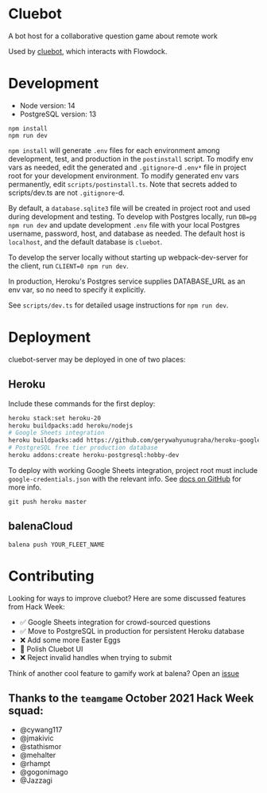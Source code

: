 # Cluebot
A bot host for a collaborative question game about remote work

Used by [cluebot](https://github.com/balena-io-playground/cluebot), which interacts with Flowdock.

# Development

- Node version: 14
- PostgreSQL version: 13

```
npm install
npm run dev
```

`npm install` will generate `.env` files for each environment among development, test, and production in the `postinstall` script. To modify env vars as needed, edit the generated and `.gitignore`-d `.env*` file in project root for your development environment. To modify generated env vars permanently, edit `scripts/postinstall.ts`. Note that secrets added to scripts/dev.ts are not `.gitignore`-d.

By default, a `database.sqlite3` file will be created in project root and used during development and testing. To develop with Postgres locally, run `DB=pg npm run dev` and update development `.env` file with your local Postgres username, password, host, and database as needed. The default host is `localhost`, and the default database is `cluebot`.

To develop the server locally without starting up webpack-dev-server for the client, run `CLIENT=0 npm run dev`.

In production, Heroku's Postgres service supplies DATABASE_URL as an env var, so no need to specify it explicitly.

See `scripts/dev.ts` for detailed usage instructions for `npm run dev`.

# Deployment
cluebot-server may be deployed in one of two places:
## Heroku

Include these commands for the first deploy:
```bash
heroku stack:set heroku-20
heroku buildpacks:add heroku/nodejs
# Google Sheets integration
heroku buildpacks:add https://github.com/gerywahyunugraha/heroku-google-application-credentials-buildpack
# PostgreSQL free tier production database
heroku addons:create heroku-postgresql:hobby-dev
```

To deploy with working Google Sheets integration, project root must include `google-credentials.json` with the relevant info. See [docs on GitHub](https://github.com/gerywahyunugraha/heroku-google-application-credentials-buildpack) for more info.

```
git push heroku master
```

## balenaCloud
```
balena push YOUR_FLEET_NAME
```

# Contributing
Looking for ways to improve cluebot? Here are some discussed features from Hack Week:

- ✅ Google Sheets integration for crowd-sourced questions
- ✅ Move to PostgreSQL in production for persistent Heroku database
- ❌ Add some more Easter Eggs
- 🔨 Polish Cluebot UI
- ❌ Reject invalid handles when trying to submit

Think of another cool feature to gamify work at balena? Open an [issue](https://github.com/balena-io-playground/cluebot-server/issues)

## Thanks to the `teamgame` October 2021 Hack Week squad:
- @cywang117
- @jmakivic
- @stathismor
- @mehalter
- @rhampt
- @gogonimago
- @Jazzagi
